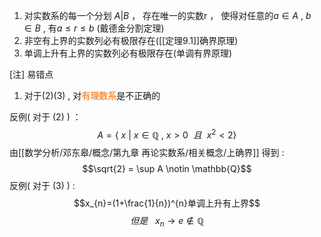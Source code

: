 1. 对实数系的每一个分划 $A|B$ ， 存在唯一的实数r ， 使得对任意的$a \in A$ , $b \in B$ , 有$a \leq r \leq b$ (戴德金分割定理)
2. 非空有上界的实数列必有极限存在([[定理9.1]]确界原理)
3. 单调上升有上界的实数列必有极限存在(单调有界原理)

[注] 易错点
1. 对于(2)(3) , 对<font color="#f79646">**有理数系**</font>是不正确的

反例( 对于 (2) ) ：
$$A=\{\ x\ |\ x \in \mathbb{Q} \ , \ x >0 \ \ 且 \ \ x^{2}<2\}$$
由[[数学分析/邓东皋/概念/第九章 再论实数系/相关概念/上确界]] 得到 :
$$\sqrt{2} = \sup A \notin \mathbb{Q}$$
	反例( 对于 (3) ) :
	$$x_{n}=(1+\frac{1}{n})^{n}单调上升有上界$$
	$$但是\ \ \ x_{n} \rightarrow e \notin \mathbb{Q}$$